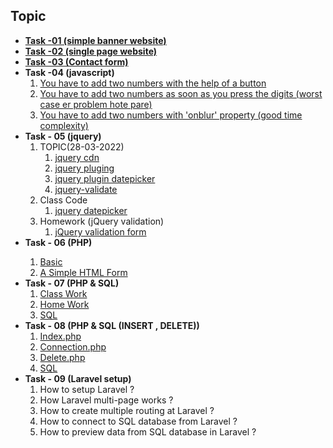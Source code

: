 ## Topic

<ul>
<li><strong><a href="https://tahsin000.github.io/WEB_DEVELOPMENT/CSE-3532/Task-01/index.html">Task -01 (simple banner website)</a></strong></li>
<li><strong><a href="https://tahsin000.github.io/WEB_DEVELOPMENT/CSE-3532/Task-02/index.html">Task -02 (single page website)</a></strong></li>
<li><strong><a href="https://tahsin000.github.io/WEB_DEVELOPMENT/CSE-3532/Task-03/index.html">Task -03 (Contact form)</a></strong></li>
<li><strong>Task -04 (javascript)</strong>
<ol type="1">
<li><a href="https://tahsin000.github.io/WEB_DEVELOPMENT/CSE-3532/Task-04/Topic%20-%2001/index.html">You have to add two numbers with the help of a button</a></li>
<li><a href="https://tahsin000.github.io/WEB_DEVELOPMENT/CSE-3532/Task-04/Topic%20-%2002/index.html">You have to add two numbers as soon as you press the digits (worst case er problem hote pare)</a></li>
<li><a href="https://tahsin000.github.io/WEB_DEVELOPMENT/CSE-3532/Task-04/Topic%20-%2003/index.html">You have to add two numbers with 'onblur' property (good time complexity)</a></li>
</ol>
</li>
<li><strong>Task - 05 (jquery)</strong>
<ol type="1">
<li>TOPIC(28-03-2022)
<ol>
<li><a href="https://code.jquery.com/jquery-3.6.0.min.js">jquery cdn</a></li>
<li><a href="https://plugins.jquery.com/">jquery pluging</a></li>
<li><a href="https://jqueryui.com/datepicker/">jquery plugin datepicker</a></li>
<li><a href="https://cdnjs.com/libraries/jquery-validate">jquery-validate</a></li>
</ol>
</li>
<li>Class Code
<ol>
<li><a href="https://tahsin000.github.io/WEB_DEVELOPMENT/CSE-3532/Task-05/datepicker.html">jquery datepicker</a></li>
</ol>
</li>
<li>Homework (jQuery validation)
<ol>
<li><a href="https://tahsin000.github.io/WEB_DEVELOPMENT/CSE-3532/Task-05/jQuery%20validation%20form/index.html">jQuery validation form</a></li>
</ol>
</li>
</ol>
</li>
<li><strong>Task - 06 (PHP)</strong></li>
<ol type="1">
<li><a href="https://raw.githubusercontent.com/Tahsin000/WEB_DEVELOPMENT/master/CSE-3532/Task-06/index.php">Basic</a></li>
<li><a href="https://tahsin000.github.io/WEB_DEVELOPMENT/CSE-3532/Task-06/A%20Simple%20HTML%20Form/index.html">A Simple HTML Form</a></li>
</ol>
<li><strong>Task - 07 (PHP &amp; SQL)</strong>
<ol type="1">
<li><a href="https://raw.githubusercontent.com/Tahsin000/WEB_DEVELOPMENT/master/CSE-3532/Task-07/Class%20Work/main.php">Class Work</a></li>
<li><a href="https://raw.githubusercontent.com/Tahsin000/WEB_DEVELOPMENT/master/CSE-3532/Task-07/Home%20Work/index.php">Home Work</a></li>
<li><a href="https://raw.githubusercontent.com/Tahsin000/WEB_DEVELOPMENT/master/CSE-3532/Task-07/Home%20Work/Std.sql">SQL</a></li>
</ol>
</li>
<li><strong>Task - 08 (PHP &amp; SQL (INSERT , DELETE))</strong>
<ol type="1">
<li><a class="js-navigation-open Link--primary" title="index.php" href="https://github.com/Tahsin000/WEB_DEVELOPMENT/blob/master/CSE-3532/Task-08/index.phphttps://raw.githubusercontent.com/Tahsin000/WEB_DEVELOPMENT/master/CSE-3532/Task-08/index.php" data-pjax="#repo-content-pjax-container">Index.php</a></li>
<li><a href="https://github.com/Tahsin000/WEB_DEVELOPMENT/blob/master/CSE-3532/Task-08/connection.php">Connection.php</a></li>
<li><a href="https://raw.githubusercontent.com/Tahsin000/WEB_DEVELOPMENT/master/CSE-3532/Task-08/delete.php">Delete.php</a></li>
<li><a href="https://github.com/Tahsin000/WEB_DEVELOPMENT/blob/master/CSE-3532/Task-08/5bm.sql">SQL</a></li>
</ol>
</li>
<li><strong>Task - 09 (Laravel setup)</strong>
<ol type=1>
<li>How to setup Laravel ?</li>
<li>How Laravel multi-page works ?&nbsp;</li>
<li>How to create multiple routing at Laravel ?&nbsp;</li>
<li>How to connect to SQL database from Laravel ?</li>
<li>How to preview data from SQL database in Laravel ?</li>
</ol>
</li>
</ul>
